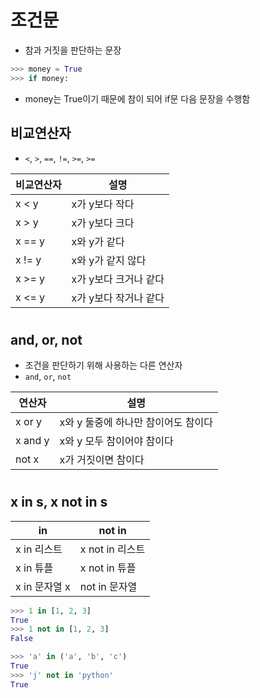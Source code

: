 # 조건문
- 참과 거짓을 판단하는 문장
```python
>>> money = True
>>> if money:
```
- money는 True이기 때문에 참이 되어 if문 다음 문장을 수행함

## 비교연산자
 - `<`, `>`, `==`, `!=`, `>=`, `>=`

| 비교연산자 |	설명 |
| ------------ | ------------- |
| x < y	| x가 y보다 작다 |
| x > y	| x가 y보다 크다 |
| x == y | x와 y가 같다 |
| x != y | x와 y가 같지 않다 |
| x >= y | x가 y보다 크거나 같다 |
| x <= y | x가 y보다 작거나 같다 |
#
## and, or, not
- 조건을 판단하기 위해 사용하는 다른 연산자
- `and`, `or`, `not`

| 연산자 | 설명 |
| ------------ | ------------- |
| x or y | x와 y 둘중에 하나만 참이어도 참이다 |
| x and y | x와 y 모두 참이어야 참이다 |
| not x	| x가 거짓이면 참이다 |
#
## x in s, x not in s
| in | not in |
| ------------ | ------------- |
| x in 리스트	| x not in 리스트 |
| x in 튜플	| x not in 튜플 |
| x in 문자열	x | not in 문자열 |
```python
>>> 1 in [1, 2, 3]
True
>>> 1 not in [1, 2, 3]
False
```
```python
>>> 'a' in ('a', 'b', 'c')
True
>>> 'j' not in 'python'
True
```
